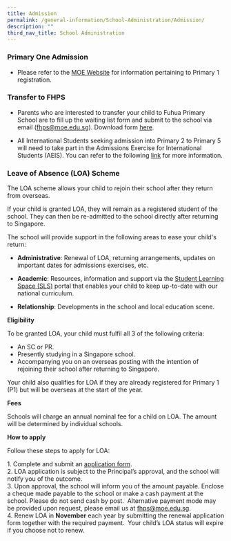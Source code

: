 ```yaml
---
title: Admission
permalink: /general-information/School-Administration/Admission/
description: ""
third_nav_title: School Administration
---
```

### **Primary One Admission**

*   Please refer to the [MOE Website](https://www.moe.gov.sg/primary/p1-registration) for information pertaining to Primary 1 registration.

  

### **Transfer to FHPS**

*   Parents who are interested to transfer your child to Fuhua Primary School are to fill up the waiting list form and submit to the school via email ([fhps@moe.edu.sg](mailto:fhps@moe.edu.sg)). Download form [here](https://fuhuapri.moe.edu.sg/qql/slot/u1029/Resources%20for%20Parents/2022%20P1%20Parents/Waiting%20List%20template%202022.docx).

  

*   All International Students seeking admission into Primary 2 to Primary 5 will need to take part in the Admissions Exercise for International Students (AEIS). You can refer to the following [link](https://www.moe.gov.sg/international-students/aeis) for more information.


### **Leave of Absence (LOA) Scheme**

The LOA scheme allows your child to rejoin their school after they return from overseas.

If your child is granted LOA, they will remain as a registered student of the school. They can then be re-admitted to the school directly after returning to Singapore.

The school will provide support in the following areas to ease your child's return: 

     

* **Administrative**: Renewal of LOA, returning arrangements, updates on important dates for admissions exercises, etc.

* **Academic**: Resources, information and support via the [Student Learning Space (SLS)](https://www.moe.gov.sg/education-in-sg/student-learning-space) portal that enables your child to keep up-to-date with our national curriculum.

* **Relationship**: Developments in the school and local education scene.

**Eligibility**

To be granted LOA, your child must fulfil all 3 of the following criteria:

*   An SC or PR.
*   Presently studying in a Singapore school.
*   Accompanying you on an overseas posting with the intention of rejoining their school after returning to Singapore.

Your child also qualifies for LOA if they are already registered for Primary 1 (P1) but will be overseas at the start of the year.

**Fees**

Schools will charge an annual nominal fee for a child on LOA. The amount will be determined by individual schools.

**How to apply**

Follow these steps to apply for LOA:

1\. Complete and submit an [application form](https://form.gov.sg/6360d00440fcd300125f7d91).  
2\. LOA application is subject to the Principal’s approval, and the school will notify you of the outcome.  
3\. Upon approval, the school will inform you of the amount payable. Enclose a cheque made payable to the school or make a cash payment at the school. Please do not send cash by post.  Alternative payment mode may be provided upon request, please email us at [fhps@moe.edu.sg](mailto:fhps@moe.edu.sg).      
4\. Renew LOA in **November** each year by submitting the renewal application form together with the required payment.  Your child’s LOA status will expire if you choose not to renew.